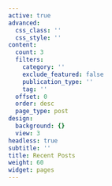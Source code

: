 ```yaml
---
active: true
advanced:
  css_class: ''
  css_style: ''
content:
  count: 3
  filters:
    category: ''
    exclude_featured: false
    publication_type: ''
    tag: ''
  offset: 0
  order: desc
  page_type: post
design:
  background: {}
  view: 3
headless: true
subtitle: ''
title: Recent Posts
weight: 60
widget: pages
---
```


